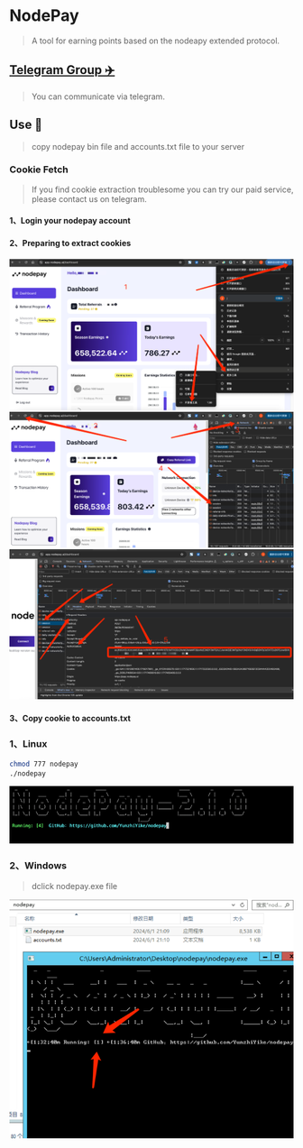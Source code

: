 # NodePay
> A tool for earning points based on the nodeapy extended protocol.

## [Telegram Group ✈️](https://t.me/+iergzCgtkw9iZWFl)
> You can communicate via telegram.

## Use 🚗
> copy nodepay bin file and accounts.txt file to your server

### Cookie Fetch
> If you find cookie extraction troublesome you can try our paid service, please contact us on telegram.

#### 1、Login your nodepay account
#### 2、Preparing to extract cookies
![img_2.png](img_2.png)
![img_3.png](img_3.png)
![img_4.png](img_4.png)
#### 3、Copy cookie to accounts.txt


### 1、Linux
``` bash
chmod 777 nodepay
./nodepay
```

![img.png](img.png)

### 2、Windows
> dclick nodepay.exe file

![img_1.png](img_1.png)